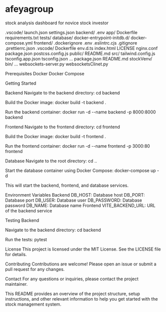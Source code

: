 # afeyagroup
stock analysis dashboard for novice stock investor

.vscode/
    launch.json
    settings.json
backend/
    .env
    app/
    Dockerfile
    requirements.txt
    tests/
database/
    docker-entrypoint-initdb.d/
docker-compose.yml
frontend/
    .dockerignore
    .env
    .eslintrc.cjs
    .gitignore
    .prettierrc.json
    .vscode/
    Dockerfile
    env.d.ts
    index.html
    LICENSE
    nginx.conf
    package.json
    postcss.config.js
    public/
    README.md
    src/
    tailwind.config.js
    tsconfig.app.json
    tsconfig.json
    ...
package.json
README.md
stockVenv/
    bin/
    ...
websockets-server.py
websocketsClinet.py

Prerequisites
Docker
Docker Compose

Getting Started

Backend
Navigate to the backend directory:
cd backend

Build the Docker image:
docker build -t backend .

Run the backend container:
docker run -d --name backend -p 8000:8000 backend

Frontend
Navigate to the frontend directory:
cd frontend

Build the Docker image:
docker build -t frontend .

Run the frontend container:
docker run -d --name frontend -p 3000:80 frontend

Database
Navigate to the root directory:
cd ..

Start the database container using Docker Compose:
docker-compose up -d

This will start the backend, frontend, and database services.

Environment Variables
Backend
DB_HOST: Database host
DB_PORT: Database port
DB_USER: Database user
DB_PASSWORD: Database password
DB_NAME: Database name
Frontend
VITE_BACKEND_URL: URL of the backend service

Testing
Backend

Navigate to the backend directory:
cd backend

Run the tests:
pytest

License
This project is licensed under the MIT License. See the LICENSE file for details.

Contributing
Contributions are welcome! Please open an issue or submit a pull request for any changes.

Contact
For any questions or inquiries, please contact the project maintainer.

This README provides an overview of the project structure, setup instructions, and other relevant information to help you get started with the stock management system.